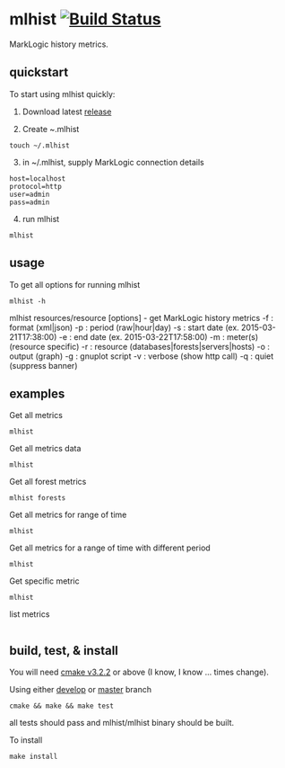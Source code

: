 # mlhist [![Build Status](https://travis-ci.org/JamFuller/mlhist.svg?branch=develop)](https://travis-ci.org/JamFuller/mlhist)

MarkLogic history metrics.

## quickstart

To start using mlhist quickly:

1. Download latest [release](https://github.com/JamFuller/mlhist/releases)

2. Create ~.mlhist 

```
touch ~/.mlhist
```

3. in ~/.mlhist, supply MarkLogic connection details

```
host=localhost
protocol=http
user=admin
pass=admin
```

4. run mlhist 

```
mlhist
```

## usage

To get all options for running mlhist 

```
mlhist -h
```

mlhist resources/resource [options] - get MarkLogic history metrics
    -f    : format (xml|json)
    -p    : period (raw|hour|day)
    -s    : start date (ex. 2015-03-21T17:38:00)
    -e    : end date (ex. 2015-03-22T17:58:00)
    -m    : meter(s) (resource specific)
    -r    : resource (databases|forests|servers|hosts)
    -o    : output (graph)
    -g    : gnuplot script
    -v    : verbose (show http call)
    -q    : quiet (suppress banner)

## examples

Get all metrics
```
mlhist
```

Get all metrics data
```
mlhist
```

Get all forest metrics
```
mlhist forests
```

Get all metrics for range of time
```
mlhist
```

Get all metrics for a range of time with different period
```
mlhist
```

Get specific metric
```
mlhist
```

list metrics
```
```


## build, test, & install

You will need [cmake v3.2.2](https://cmake.org/) or above (I know, I know ... times change).

Using either [develop](https://github.com/JamFuller/mlhist/tree/develop) or [master](https://github.com/JamFuller/mlhist/tree/master) branch

```
cmake && make && make test

```

all tests should pass and mlhist/mlhist binary should be built.

To install 

```
make install

```

